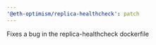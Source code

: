 ```yaml
---
'@eth-optimism/replica-healthcheck': patch
---
```


Fixes a bug in the replica-healthcheck dockerfile

